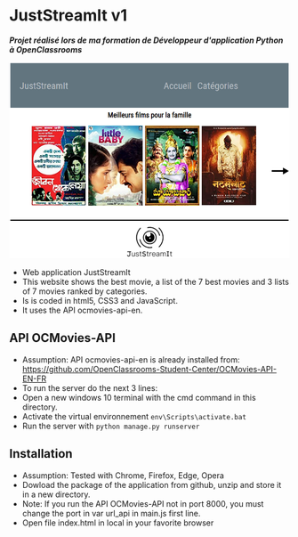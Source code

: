 # JustStreamIt v1

**_Projet réalisé lors de ma formation de Développeur d'application Python à OpenClassrooms_**

![juststreamit](juststreamit.png) 

* Web application JustStreamIt
* This website shows the best movie, a list of the 7 best movies and 3 lists of 7 movies ranked by categories.
* Is is coded in html5, CSS3 and JavaScript.
* It uses the API ocmovies-api-en.

## API OCMovies-API

* Assumption: API ocmovies-api-en is already installed from:
https://github.com/OpenClassrooms-Student-Center/OCMovies-API-EN-FR
* To run the server do the next 3 lines:
* Open a new windows 10 terminal with the cmd command in this directory.
* Activate the virtual environnement `env\Scripts\activate.bat`
* Run the server with `python manage.py runserver`

## Installation

* Assumption: Tested with Chrome, Firefox, Edge, Opera
* Dowload the package of the application from github, unzip and store it in a new directory.
* Note: If you run the API OCMovies-API not in port 8000, you must change the port in var url_api in main.js first line.
* Open file index.html in local in your favorite browser
